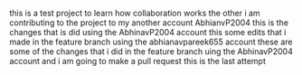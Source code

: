 this is a test project to learn how collaboration works the other i am contributing to the project to my another account AbhianvP2004
this is the changes that is did using the AbhinavP2004 account
this some edits that i made in the feature branch using the abhianavpareek655 account 
these are some of the changes that i did in the feature branch uing the AbhinavP2004 account and i am going to make a pull request 
this is the last attempt

